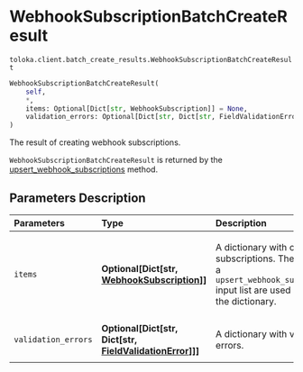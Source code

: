 # WebhookSubscriptionBatchCreateResult
`toloka.client.batch_create_results.WebhookSubscriptionBatchCreateResult`

```python
WebhookSubscriptionBatchCreateResult(
    self,
    *,
    items: Optional[Dict[str, WebhookSubscription]] = None,
    validation_errors: Optional[Dict[str, Dict[str, FieldValidationError]]] = None
)
```

The result of creating webhook subscriptions.


`WebhookSubscriptionBatchCreateResult` is returned by the [upsert_webhook_subscriptions](toloka.client.TolokaClient.upsert_webhook_subscriptions.md) method.

## Parameters Description

| Parameters | Type | Description |
| :----------| :----| :-----------|
`items`|**Optional\[Dict\[str, [WebhookSubscription](toloka.client.webhook_subscription.WebhookSubscription.md)\]\]**|<p>A dictionary with created subscriptions. The indexes of a `upsert_webhook_subscriptions` input list are used as keys in the dictionary.</p>
`validation_errors`|**Optional\[Dict\[str, Dict\[str, [FieldValidationError](toloka.client.batch_create_results.FieldValidationError.md)\]\]\]**|<p>A dictionary with validation errors.</p>
